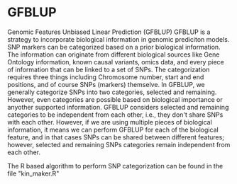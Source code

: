 # GFBLUP
Genomic Features Unbiased Linear Prediction (GFBLUP)
GFBLUP is a strategy to incorporate biological information in genomic prediciton models. SNP markers can be categorized based on a prior biological information. The information can originate from different biological sources like Gene Ontology information, known causal variants, omics data, and every piece of information that can be linked to a set of SNPs. 
The categorization requires three things including Chromosome number, start and end positions, and of course SNPs (markers) themselve.
In GFBLUP, we generally categorize SNPs into two categories, selected and remaining. However, even categories are possible based on biological importance or anyother supported information. 
GFBLUP considers selected and remaining categories to be independent from each other, i.e., they don't share SNPs with each other. However, if we are using multiple pieces of biological information, it means we can perform GFBLUP for each of the biological feature, and in that cases SNPs can be shared between different features; however, selected and remaining SNPs categories remain independent from each other.

The R based algorithm to perform SNP categorization can be found in the file "kin_maker.R"
